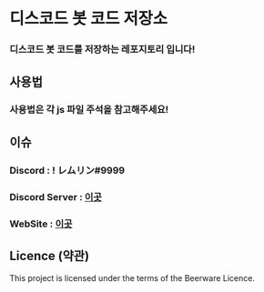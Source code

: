 # 디스코드 봇 코드 저장소
### 디스코드 봇 코드를 저장하는 레포지토리 입니다!

## 사용법
### 사용법은 각 js 파일 주석을 참고해주세요!

## 이슈
### Discord : ! レムリン#9999  
### Discord Server : [이곳](https://moon-guilds.xyz/server.html)
### WebSite : [이곳](https://rem9999.xyz)

## Licence (약관)
This project is licensed under the terms of the Beerware Licence.
